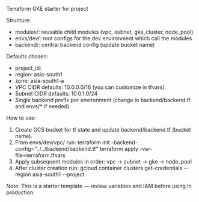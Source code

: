Terraform GKE starter for project <Project>

Structure:
- modules/: reusable child modules (vpc, subnet, gke_cluster, node_pool)
- envs/dev/: root configs for the dev environment which call the modules
- backend/: central backend config (update bucket name)

Defaults chosen:
- project_id: <PRoject-ID>
- region: asia-south1
- zone: asia-south1-a
- VPC CIDR defaults: 10.0.0.0/16 (you can customize in tfvars)
- Subnet CIDR defaults: 10.0.1.0/24
- Single backend prefix per environment (change in backend/backend.tf and envs/* if needed)

How to use:
1. Create GCS bucket for tf state and update backend/backend.tf (bucket name).
2. From envs/dev/vpc/ run:
   terraform init -backend-config="../../backend/backend.tf"
   terraform apply -var-file=terraform.tfvars
3. Apply subsequent modules in order: vpc -> subnet -> gke -> node_pool
4. After cluster creation run: gcloud container clusters get-credentials <cluster> --region asia-south1 --project <Project-id>

Note: This is a starter template — review variables and IAM before using in production.
